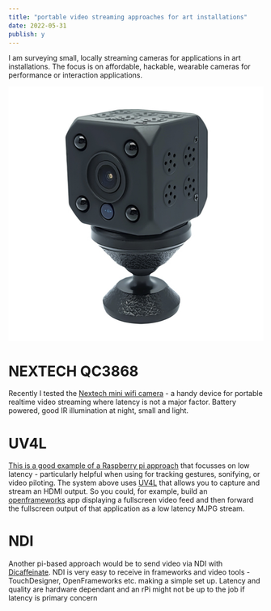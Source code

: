 ```yaml
---
title: "portable video streaming approaches for art installations"
date: 2022-05-31
publish: y
---
```


I am surveying small, locally streaming cameras for applications in art installations.   The focus is on affordable, hackable, wearable cameras for performance or interaction applications.

![](../files/nextech.png)

# NEXTECH QC3868
Recently I tested the [Nextech mini wifi camera](NEXTECH%20QC3868.md) - a handy device for portable realtime video streaming where latency is not a major factor.  Battery powered, good IR illumination at night, small and light.

# UV4L
[This is a good example of a Raspberry pi approach](https://www.reddit.com/r/raspberry_pi/comments/ppu00m/prototype_low_latency_wireless_streaming_camera/) that focusses on low latency - particularly helpful when using for tracking gestures, sonifying, or video piloting.   The system above uses [UV4L](https://www.linux-projects.org/uv4l/)  that allows you to capture and stream an HDMI output.  So you could, for example, build an [openframeworks](http://openframeworks.cc) app displaying a fullscreen video feed and then forward the fullscreen output of that application as a low latency MJPG stream.

# NDI
Another pi-based approach would be to send video via NDI with [Dicaffeinate](https://dicaffeine.com/). NDI is very easy to receive in frameworks and video tools - TouchDesigner, OpenFrameworks etc.  making a simple set up.  Latency and quality are hardware dependant and an rPi might not be up to the job if latency is primary concern